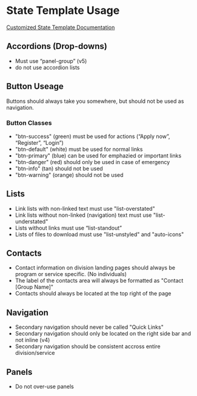 # State Template Usage

[Customized State Template Documentation](http://devoshpd/Templates/StateTemplatev4/Docs/)

## Accordions (Drop-downs)
* Must use “panel-group” (v5)
* do not use accordion lists

## Button Useage
Buttons should always take you somewhere, but should not be used as navigation.

### Button Classes
* "btn-success" (green) must be used for actions (“Apply now”, “Register”, “Login”)
* "btn-default" (white) must be used for normal links
* "btn-primary" (blue) can be used for emphazied or important links
* "btn-danger" (red) should only be used in case of emergency
* "btn-info" (tan) should not be used
* "btn-warning" (orange) should not be used

## Lists
* Link lists with non-linked text must use "list-overstated"
* Link lists without non-linked (navigation) text must use "list-understated"
* Lists without links must use “list-standout”
* Lists of files to download must use "list-unstyled" and "auto-icons"

## Contacts
* Contact information on division landing pages should always be program or service specific. (No individuals)
* The label of the contacts area will always be formatted as "Contact [Group Name]"
* Contacts should always be located at the top right of the page

## Navigation
* Secondary navigation should never be called "Quick Links"
* Secondary navigation should only be located on the right side bar and not inline (v4)
* Secondary navigation should be consistent accross entire division/service

## Panels
* Do not over-use panels
